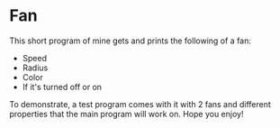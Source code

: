 # Fan
This short program of mine gets and prints the following of a fan:
- Speed
- Radius
- Color
- If it's turned off or on

To demonstrate, a test program comes with it with 2 fans and different properties that the main program will work on. Hope you enjoy!
